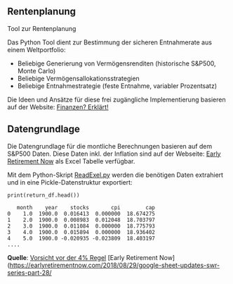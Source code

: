 ## Rentenplanung
Tool zur Rentenplanung

Das Python Tool dient zur Bestimmung der sicheren Entnahmerate aus einem Weltportfolio:

* Beliebige Generierung von Vermögensrenditen (historische S&P500, Monte Carlo)
* Beliebige Vermögensallokationsstrategien
* Beliebige Entnahmestrategie (feste Entnahme, variabler Prozentsatz)

Die Ideen und Ansätze für diese frei zugängliche Implementierung basieren auf der Website: [Finanzen? Erklärt!](https://www.finanzen-erklaert.de/)

## Datengrundlage
Die Datengrundlage für die montliche Berechnungen basieren auf dem S&P500 Daten. Diese Daten inkl. der Inflation sind auf der Webseite:
[Early Retirement Now](https://earlyretirementnow.com/2018/08/29/google-sheet-updates-swr-series-part-28/) als Excel Tabelle verfügbar.

Mit dem Python-Skript [ReadExel.py](https://github.com/ThoEngel/rentenplanung/blob/main/ReadExcel.py) werden die benötigen Daten extrahiert
und in eine Pickle-Datenstruktur exportiert:

```
print(return_df.head())

   month    year    stocks       cpi        cap
0    1.0  1900.0  0.016413  0.000000  18.674275
1    2.0  1900.0  0.008983  0.012048  18.703797
2    3.0  1900.0  0.011084  0.000000  18.775793
3    4.0  1900.0  0.015894  0.000000  18.936402
4    5.0  1900.0 -0.020935 -0.023809  18.403197
....

```



**Quelle**: 
[Vorsicht vor der 4% Regel]( https://www.finanzen-erklaert.de/vorsicht-vor-der-4-regel/)
[Early Retirement Now](https://earlyretirementnow.com/2018/08/29/google-sheet-updates-swr-series-part-28/


